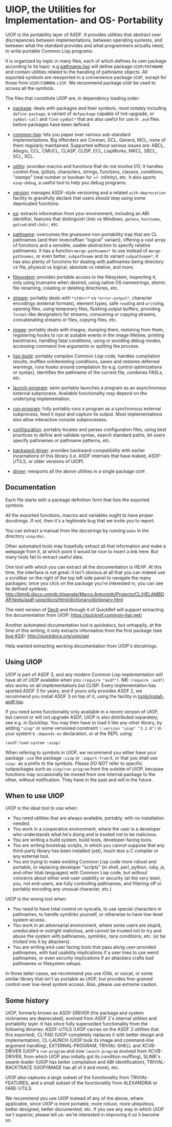 UIOP, the Utilities for Implementation- and OS- Portability
===========================================================

UIOP is the portability layer of ASDF.
It provides utilities that abstract over discrepancies between implementations,
between operating systems, and between what the standard provides and
what programmers actually need, to write portable Common Lisp programs.

It is organized by topic in many files, each of which defines its own package
according to its topic: e.g [pathname.lisp](pathname.lisp)
will define package `UIOP/PATHNAME` and contain utilities related to
the handling of pathname objects.
All exported symbols are reexported in a convenience package `UIOP`,
except for those from `UIOP/COMMON-LISP`.
We recommend package `UIOP` be used to access all the symbols.

The files that constitute UIOP are, in dependency loading order:

* [package](package.lisp):
  deals with packages and their symbols, most notably including
  `define-package`, a variant of `defpackage` capable of hot-upgrade,
  or `symbol-call` and `find-symbol*` that are also useful for use in `.asd`
  files before packages have been defined.

* [common-lisp](common-lisp.lisp):
  lets you paper over various sub-standard implementations.
  Big offenders are Corman, GCL, Genera, MCL, none of them regularly maintained.
  Supported without serious issues are:
  ABCL, Allegro, CCL, CMUCL, CLASP, CLISP, ECL, LispWorks, MKCL, SBCL, SCL, XCL.

* [utility](utility.lisp):
  provides macros and functions that do not involve I/O;
  it handles control-flow, (p)lists, characters, strings, functions, classes,
  conditions, "stamps" (real number or boolean for +/- infinity), etc.
  It also sports `uiop-debug`, a useful tool to help you debug programs.

* [version](version.lisp):
  manages ASDF-style versioning and a related `with-deprecation` facility
  to gracefully declare that users should stop using some deprecated functions.

* [os](os.lisp):
  extracts information from your environment, including an ABI identifier,
  features that distinguish Unix vs Windows,
  `getenv`, `hostname`, `getcwd` and `chdir`, etc.

* [pathname](pathname.lisp):
  overcomes the gruesome non-portability trap that are CL pathnames
  (and their lovecraftian "logical" variant), offering a vast array of functions
  and a sensible, usable abstraction to specify relative pathnames.
  It has a function `merge-pathnames*` to use instead of `merge-pathnames`, or
  even better, `subpathname` and its variant `subpathname*`; it has also plenty
  of functions for dealing with pathnames being directory vs file,
  physical vs logical, absolute vs relative, and more.

* [filesystem](filesystem.lisp):
  provides portable access to the filesystem, inspecting it,
  only using truename when desired, using native OS namestrings,
  atomic file renaming, creating or deleting directories, etc.

* [stream](stream.lisp):
  portably deals with `*stderr*` vs `*error-output*`, character encodings
  (external formats), element types, safe `read`ing and `write`ing,
  opening files, using temporary files, flushing output buffers,
  providing `format`-like designators for streams, consuming or copying streams,
  concatenating streams or files, copying files, etc.

* [image](image.lisp):
  portably deals with images, dumping them, restoring from them,
  registering hooks to run at suitable events in the image lifetime,
  printing backtraces, handling fatal conditions, using or avoiding debug modes,
  accessing command line arguments or quitting the process.

* [lisp-build](lisp-build.lisp):
  portably compiles Common Lisp code, handles compilation results,
  muffles uninteresting conditions, saves and restores deferred warnings,
  runs hooks around compilation (to e.g. control optimizations or syntax),
  identifies the pathname of the current file, combines FASLs, etc.

* [launch-program](launch-program.lisp):
  semi-portably launches a program as an asynchronous external subprocess.
  Available functionality may depend on the underlying implementation.

* [run-program](run-program.lisp):
  fully portably runs a program as a synchronous external subprocess,
  feed it input and capture its output.
  Most implementations also allow interactive console subprocesses.

* [configuration](configuration.lisp):
  portably locates and parses configuration files, using best practices to
  define and validate syntax, search standard paths,
  let users specify pathnames or pathname patterns, etc.

* [backward-driver](backward-driver.lisp):
  provides backward-compatibility with earlier incarnations of this library
  (i.e. ASDF internals that have leaked, ASDF-UTILS, or older versions of UIOP).

* [driver](driver.lisp):
  reexports all the above utilities in a single package `UIOP`.


Documentation
-------------

Each file starts with a package definition form that lists the exported symbols.

All the exported functions, macros and variables ought to have proper docstrings.
If not, then it's a legitimate bug that we invite you to report.

You can extract a manual from the docstrings
by running `make` in the directory `uiop/doc`.

Other automated tools may hopefully extract all that information and
make a webpage from it, at which point it would be nice to insert a link here.
But many tools fail to extract useful data.

One tool with which you can extract all the documentation is HEΛP.
At this time, the interface is not great: it isn't obvious at all that you can indeed
use a scrollbar on the right of the top left side panel to navigate the many packages;
once you click on the package you're interested in, you can see its defined symbols:
<http://bimib.disco.unimib.it/people/Marco.Antoniotti/Projects/CL/HELAMBDAP/tests/asdf-uiop/docs/html/dictionary/dictionary.html>

The next version of [Declt](https://www.lrde.epita.fr/~didier/software/lisp/misc.php#declt)
and through it of QuickRef will support extracting the documentation from UIOP:
<https://quickref.common-lisp.net/>

Another automated documentation tool is quickdocs, but unhappily, at the time of this writing,
it only extracts information from the first package
(see [bug #24](https://github.com/fukamachi/quickdocs/issues/24)):
<http://quickdocs.org/uiop/api>

Help wanted extracting working documentation from UIOP's docstrings.


Using UIOP
----------

UIOP is part of ASDF 3, and any modern Common Lisp implementation
will have all of UIOP available when you `(require "asdf")`.
NB: `(require :asdf)` also works on all implementations but CLISP.
Every implementation has sported ASDF 3 for years, and if yours only provides
ASDF 2, we recommend you install ASDF 3 on top of it,
using the facility in [tools/install-asdf.lisp](../tools/install-asdf.lisp).

If you need some functionality only available in a recent version of UIOP,
but cannot or will not upgrade ASDF, UIOP is also distributed separately;
see e.g. in Quicklisp. You may then have to load it like any other library,
by adding `"uiop"` or some versioned constraint `(:version "uiop" "3.2.0")`
in your system's `:depends-on` declaration, or at the REPL using:

	(asdf:load-system :uiop)

When refering to symbols in UIOP, we recommend you either have your package
`:use` the package `:uiop` or `:import-from` it, or that you shall use `uiop:`
as a prefix to the symbols. Please *DO NOT* refer to specific subpackages such as
`uiop/run-program` from the outside of UIOP, because functions may occasionally
be moved from one internal package to the other, without notification.
They have in the past and will in the future.


When to use UIOP
----------------

UIOP is the ideal tool to use when:

*   You need utilities that are always available,
    portably, with no installation needed.
*   You work in a cooperative environment, where the user is a developer
    who understands what he's doing and is trusted not to be malicious.
*   You are writing a build system, build tools, developer-facing tools.
*   You are writing bootstrap scripts, in which you cannot suppose
    that any third-party library has been installed (yet),
    much less a C compiler or any external tool.
*   You are trying to make existing Common Lisp code more robust and portable,
    or replacing developer "scripts"
    (in shell, perl, python, ruby, js, and other blub languages)
    with Common Lisp code, but without concerns about
    either end-user usability or security
    (at the very least, you, not end-users, are fully controlling pathnames,
    and filtering off or portably encoding any unusual character, etc.)

UIOP is the wrong tool when:

*   You need to have total control on syscalls,
    to use special characters in pathnames, to handle symlinks yourself,
    or otherwise to have low-level system access.
*   You work in an adversarial environment, where some users are stupid,
    uneducated or outright malicious, and cannot be trusted not to try and
    abuse the system with pathnames, symlinks, race conditions, etc.
    (or be tricked into it by attackers).
*   You are writing end-user facing tools that pass along user-provided
    pathnames, with bad usability implications if a user tries to use weird
    pathnames, or even security implications if an attackers crafts bad
    pathnames or filesystem setups.

In those latter cases, we recommend you use IOlib, or osicat,
or some similar library that isn't as portable as UIOP,
but provides fine-grained control over low-level system access.
Also, please use extreme caution.


Some history
------------

UIOP, formerly known as ASDF-DRIVER (the package and system nicknames are
deprecated), evolved from ASDF 2's internal utilities and portability layer.
It has since fully superseded functionality from the following libraries:
ASDF-UTILS (UIOP carries on the ASDF 2 utilities that this exported),
CL-FAD (UIOP completely replaces it with better design and implementation),
CL-LAUNCH (UIOP took its image and command-line argument handling),
EXTERNAL-PROGRAM, TRIVIAL-SHELL and XCVB-DRIVER
(UIOP's `run-program` and now `launch-program` evolved from XCVB-DRIVER,
from which UIOP also initially got its condition muffling),
SLIME's swank-loader (UIOP has better compilation and ABI identification),
TRIVIAL-BACKTRACE (UIOP/IMAGE has all of it and more), etc.

UIOP also captures a large subset of the functionality from TRIVIAL-FEATURES,
and a small subset of the functionality from ALEXANDRIA or FARE-UTILS.

We recommend you use UIOP instead of any of the above, where applicable,
since UIOP is more portable, more robust, more ubiquitous, better designed,
better documented, etc. If you see any way in which UIOP isn't superior,
please tell us: we're interested in improving it so it become so.
